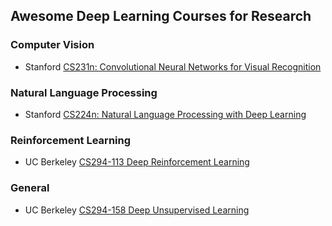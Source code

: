 ## Awesome Deep Learning Courses for Research
### Computer Vision
* Stanford [CS231n: Convolutional Neural Networks for Visual Recognition](http://cs231n.stanford.edu)

### Natural Language Processing
* Stanford [CS224n: Natural Language Processing with Deep Learning](http://web.stanford.edu/class/cs224n/)

### Reinforcement Learning
* UC Berkeley [CS294-113 Deep Reinforcement Learning](http://rail.eecs.berkeley.edu/deeprlcourse/)

### General
* UC Berkeley [CS294-158 Deep Unsupervised Learning](https://sites.google.com/view/berkeley-cs294-158-sp19/home)
